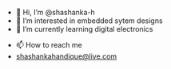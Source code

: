 - 👋 Hi, I’m @shashanka-h
- 👀 I’m interested in embedded sytem designs
- 🌱 I’m currently learning digital electronics
<!-- - 💞️ I’m looking to collaborate on ... -->
- 📫 How to reach me 
- shashankahandique@live.com

<!---
shashanka-h/shashanka-h is a ✨ special ✨ repository because its `README.md` (this file) appears on your GitHub profile.
You can click the Preview link to take a look at your changes.
--->
